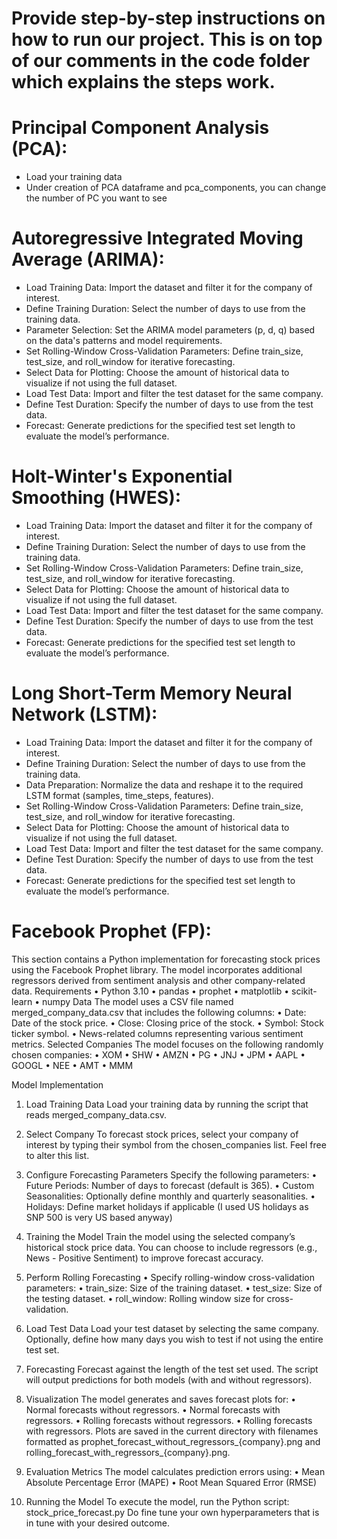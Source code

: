# Provide step-by-step instructions on how to run our project. This is on top of our comments in the code folder which explains the steps work.
# Principal Component Analysis (PCA):
- Load your training data
- Under creation of PCA dataframe and pca_components, you can change the number of PC you want to see

# Autoregressive Integrated Moving Average (ARIMA):
- Load Training Data: Import the dataset and filter it for the company of interest.
- Define Training Duration: Select the number of days to use from the training data.
- Parameter Selection: Set the ARIMA model parameters (p, d, q) based on the data's patterns and model requirements.
- Set Rolling-Window Cross-Validation Parameters: Define train_size, test_size, and roll_window for iterative forecasting.
- Select Data for Plotting: Choose the amount of historical data to visualize if not using the full dataset.
- Load Test Data: Import and filter the test dataset for the same company.
- Define Test Duration: Specify the number of days to use from the test data.
- Forecast: Generate predictions for the specified test set length to evaluate the model’s performance.

# Holt-Winter's Exponential Smoothing (HWES):
- Load Training Data: Import the dataset and filter it for the company of interest.
- Define Training Duration: Select the number of days to use from the training data.
- Set Rolling-Window Cross-Validation Parameters: Define train_size, test_size, and roll_window for iterative forecasting.
- Select Data for Plotting: Choose the amount of historical data to visualize if not using the full dataset.
- Load Test Data: Import and filter the test dataset for the same company.
- Define Test Duration: Specify the number of days to use from the test data.
- Forecast: Generate predictions for the specified test set length to evaluate the model’s performance.

# Long Short-Term Memory Neural Network (LSTM):
- Load Training Data: Import the dataset and filter it for the company of interest.
- Define Training Duration: Select the number of days to use from the training data.
- Data Preparation: Normalize the data and reshape it to the required LSTM format (samples, time_steps, features).
- Set Rolling-Window Cross-Validation Parameters: Define train_size, test_size, and roll_window for iterative forecasting.
- Select Data for Plotting: Choose the amount of historical data to visualize if not using the full dataset.
- Load Test Data: Import and filter the test dataset for the same company.
- Define Test Duration: Specify the number of days to use from the test data.
- Forecast: Generate predictions for the specified test set length to evaluate the model’s performance.

# Facebook Prophet (FP):
This section contains a Python implementation for forecasting stock prices using the Facebook Prophet library. The model incorporates additional regressors derived from sentiment analysis and other company-related data.
Requirements
 • Python 3.10
 • pandas
 • prophet
 • matplotlib
 • scikit-learn
 • numpy
Data
The model uses a CSV file named merged_company_data.csv that includes the following columns:
 • Date: Date of the stock price.
 • Close: Closing price of the stock.
 • Symbol: Stock ticker symbol.
 • News-related columns representing various sentiment metrics.
Selected Companies
The model focuses on the following randomly chosen companies:
 • XOM
 • SHW
 • AMZN
 • PG
 • JNJ
 • JPM
 • AAPL
 • GOOGL
 • NEE
 • AMT
 • MMM

Model Implementation

 1. Load Training Data
Load your training data by running the script that reads merged_company_data.csv.

 2. Select Company
To forecast stock prices, select your company of interest by typing their symbol from the chosen_companies list. Feel free to alter this list.

 3. Configure Forecasting Parameters
Specify the following parameters:
 • Future Periods: Number of days to forecast (default is 365).
 • Custom Seasonalities: Optionally define monthly and quarterly seasonalities.
 • Holidays: Define market holidays if applicable (I used US holidays as SNP 500 is very US based anyway)

 4. Training the Model
Train the model using the selected company’s historical stock price data. You can choose to include regressors (e.g., News - Positive Sentiment) to improve forecast accuracy.

 5. Perform Rolling Forecasting
 • Specify rolling-window cross-validation parameters:
 • train_size: Size of the training dataset.
 • test_size: Size of the testing dataset.
 • roll_window: Rolling window size for cross-validation.

 6. Load Test Data
Load your test dataset by selecting the same company. Optionally, define how many days you wish to test if not using the entire test set.

 7. Forecasting
Forecast against the length of the test set used. The script will output predictions for both models (with and without regressors).

 8. Visualization
The model generates and saves forecast plots for:
 • Normal forecasts without regressors.
 • Normal forecasts with regressors.
 • Rolling forecasts without regressors.
 • Rolling forecasts with regressors.
Plots are saved in the current directory with filenames formatted as prophet_forecast_without_regressors_{company}.png and rolling_forecast_with_regressors_{company}.png.

 9. Evaluation Metrics
The model calculates prediction errors using:
 • Mean Absolute Percentage Error (MAPE)
 • Root Mean Squared Error (RMSE)

 10. Running the Model
To execute the model, run the Python script:
stock_price_forecast.py
Do fine tune your own hyperparameters that is in tune with your desired outcome.